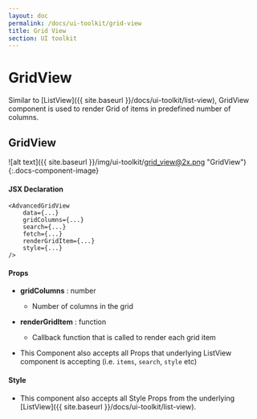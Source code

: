 ```yaml
---
layout: doc
permalink: /docs/ui-toolkit/grid-view
title: Grid View
section: UI toolkit
---
```


# GridView

Similar to [ListView]({{ site.baseurl }}/docs/ui-toolkit/list-view), GridView component is used to render Grid of items in predefined number of columns. 

## GridView
![alt text]({{ site.baseurl }}/img/ui-toolkit/grid_view@2x.png "GridView"){:.docs-component-image}

#### JSX Declaration
```JSX
<AdvancedGridView
    data={...}
    gridColumns={...}
    search={...} 
    fetch={...}
    renderGridItem={...}
    style={...}
/>
```

#### Props

* **gridColumns** : number  
  - Number of columns in the grid 

* **renderGridItem** : function  
  - Callback function that is called to render each grid item
  
* This Component also accepts all Props that underlying ListView component is accepting (i.e. `items`, `search`, `style` etc)


#### Style

* This component also accepts all Style Props from the underlying [ListView]({{ site.baseurl }}/docs/ui-toolkit/list-view).
